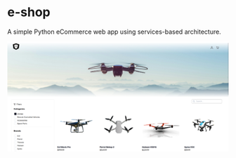 # e-shop
A simple Python eCommerce web app using services-based architecture.

![Level Design](Images/web-screenshot.png)